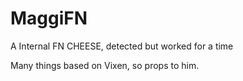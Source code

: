 # MaggiFN
A Internal FN CHEESE, detected but worked for a time




































Many things based on Vixen, so props to him.
